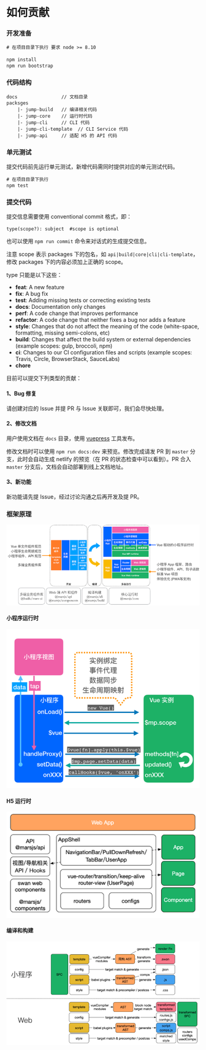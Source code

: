 # 如何贡献

### 开发准备

```shell
# 在项目目录下执行 要求 node >= 8.10

npm install
npm run bootstrap

```

### 代码结构

```
docs                // 文档目录
packsges
    |- jump-build   // 编译相关代码
    |- jump-core    // 运行时代码
    |- jump-cli     // CLI 代码
    |- jump-cli-template  // CLI Service 代码
    |- jump-api     // 适配 H5 的 API 代码
```

### 单元测试
提交代码前先运行单元测试，新增代码需同时提供对应的单元测试代码。

```shell
# 在项目目录下执行
npm test
```

### 提交代码

提交信息需要使用 conventional commit 格式，即：
```
type(scope?): subject  #scope is optional
```
也可以使用 `npm run commit` 命令来对话式的生成提交信息。

注意 scope 表示 packages 下的包名，如 `api|build|core|cli|cli-template`，修改 packages 下的内容必须加上正确的 scope。

type 只能是以下这些：

* **feat**: A new feature
* **fix**: A bug fix
* **test**: Adding missing tests or correcting existing tests
* **docs**: Documentation only changes
* **perf**: A code change that improves performance
* **refactor**: A code change that neither fixes a bug nor adds a feature
* **style**: Changes that do not affect the meaning of the code (white-space, formatting, missing semi-colons, etc)
* **build**: Changes that affect the build system or external dependencies (example scopes: gulp, broccoli, npm)
* **ci**: Changes to our CI configuration files and scripts (example scopes: Travis, Circle, BrowserStack, SauceLabs)
* **chore**

目前可以提交下列类型的贡献：

#### 1、Bug 修复

请创建对应的 Issue 并提 PR 与 Issue 关联即可，我们会尽快处理。


#### 2、修改文档

用户使用文档在 `docs` 目录，使用 [vuepress](https://v0.vuepress.vuejs.org/zh/) 工具发布。

修改文档时可以使用 `npm run docs:dev` 来预览。修改完成请发 PR 到 `master` 分支，此时会自动生成 netlify 的预览（在 PR 的状态检查中可以看到）。PR 合入 `master` 分支后，文档会自动部署到线上文档地址。

#### 3、新功能

新功能请先提 Issue，经过讨论沟通之后再开发及提 PR。 


### 框架原理

![框架原理](./docs/assets/framework.png)

#### 小程序运行时
![运行时](./docs/assets/framework-runtime.png)

#### H5 运行时
![运行时](./docs/assets/framework-h5.png)


#### 编译和构建
![编译和构建](./docs/assets/framework-build.png)